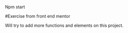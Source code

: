 Npm start

#Exercise from front end mentor

Will try to add more functions and elements on this project.
